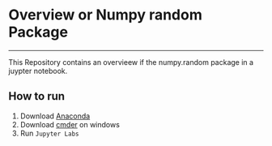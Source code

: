 # Overview or Numpy random Package
***

This Repository contains an overvieew if the numpy.random package in a juypter notebook.

## How to run

1. Download [Anaconda](https://www.anaconda.com/products/individual)
2. Download [cmder](https://cmder.net/) on windows
3. Run `Jupyter Labs`